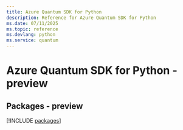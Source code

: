 ```yaml
---
title: Azure Quantum SDK for Python
description: Reference for Azure Quantum SDK for Python
ms.date: 07/11/2025
ms.topic: reference
ms.devlang: python
ms.service: quantum
---
```

# Azure Quantum SDK for Python - preview
## Packages - preview
[!INCLUDE [packages](quantum-index.md)]